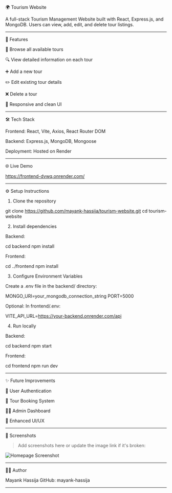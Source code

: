 🌍 Tourism Website

A full-stack Tourism Management Website built with React, Express.js, and MongoDB.
Users can view, add, edit, and delete tour listings.


---

🚀 Features

🧭 Browse all available tours

🔍 View detailed information on each tour

➕ Add a new tour

✏️ Edit existing tour details

❌ Delete a tour

📱 Responsive and clean UI



---

🛠️ Tech Stack

Frontend: React, Vite, Axios, React Router DOM

Backend: Express.js, MongoDB, Mongoose

Deployment: Hosted on Render



---

🌐 Live Demo

https://frontend-dvwq.onrender.com/

---

⚙️ Setup Instructions

1. Clone the repository

git clone https://github.com/mayank-hassija/tourism-website.git
cd tourism-website

2. Install dependencies

Backend:

cd backend
npm install

Frontend:

cd ../frontend
npm install

3. Configure Environment Variables

Create a .env file in the backend/ directory:

MONGO_URI=your_mongodb_connection_string
PORT=5000

Optional: In frontend/.env:

VITE_API_URL=https://your-backend.onrender.com/api

4. Run locally

Backend:

cd backend
npm start

Frontend:

cd frontend
npm run dev


---

✨ Future Improvements

🔐 User Authentication

📅 Tour Booking System

🧑‍💼 Admin Dashboard

🎨 Enhanced UI/UX



---

📸 Screenshots

> Add screenshots here or update the image link if it's broken:



![Homepage Screenshot](https://github.com/user-attachments/assets/307d68ce-2146-42e5-90cb-c455b2ca3bea)


---

👨‍💻 Author

Mayank Hassija
GitHub: mayank-hassija



---
